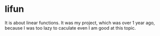 # lifun
It is about linear functions.
It was my project, which was over 1 year ago, because I was too lazy to caculate even I am good at this topic.
